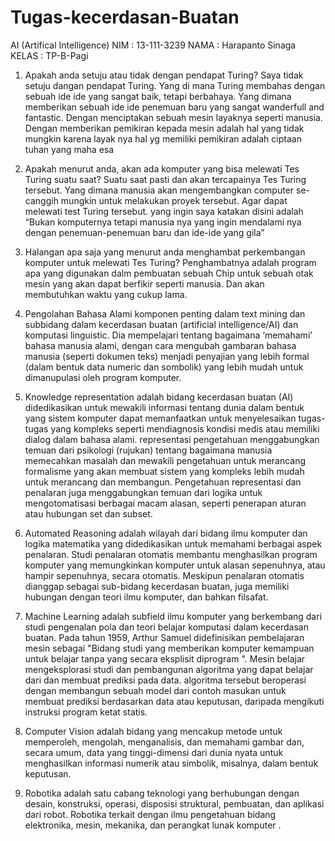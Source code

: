 # Tugas-kecerdasan-Buatan
AI (Artifical Intelligence)
NIM : 13-111-3239
NAMA : Harapanto Sinaga
KELAS : TP-B-Pagi

1. Apakah anda setuju atau tidak dengan pendapat Turing?
Saya tidak setuju dangan pendapat Turing. Yang di mana Turing membahas dengan sebuah ide ide yang sangat baik, tetapi berbahaya. 
Yang dimana memberikan sebuah ide ide penemuan baru yang sangat wanderfull and fantastic. 
Dengan menciptakan sebuah mesin layaknya seperti manusia. Dengan memberikan pemikiran kepada mesin adalah hal yang tidak mungkin 
karena layak nya hal yg memiliki pemikiran adalah ciptaan tuhan yang maha esa

2. Apakah menurut anda, akan ada komputer yang bisa melewati Tes Turing suatu saat?
Suatu saat pasti dan akan tercapainya Tes Turing tersebut. Yang dimana manusia akan mengembangkan computer se-canggih mungkin untuk
melakukan proyek tersebut. Agar dapat melewati test Turing tersebut.
yang ingin saya katakan disini adalah “Bukan komputernya tetapi manusia nya yang ingin mendalami nya dengan penemuan-penemuan baru dan ide-ide yang gila”

3. Halangan apa saja yang menurut anda menghambat perkembangan komputer untuk melewati Tes Turing?
Penghambatnya adalah program apa yang digunakan dalm pembuatan sebuah Chip untuk sebuah otak mesin yang akan dapat berfikir seperti manusia. Dan akan membutuhkan waktu yang cukup lama.

4. Pengolahan Bahasa Alami 
komponen penting dalam text mining dan subbidang dalam kecerdasan buatan (artificial intelligence/AI) dan komputasi linguistic. 
Dia mempelajari tentang bagaimana ‘memahami’ 
bahasa manusia alami, dengan cara mengubah gambaran bahasa manusia (seperti dokumen teks) menjadi penyajian yang lebih formal (dalam bentuk data numeric dan sombolik) 
yang lebih mudah untuk dimanupulasi oleh program komputer.

5. Knowledge representation 
adalah bidang kecerdasan buatan (AI) didedikasikan untuk mewakili informasi tentang dunia dalam bentuk yang sistem komputer dapat memanfaatkan untuk menyelesaikan 
tugas-tugas yang kompleks seperti mendiagnosis kondisi medis atau memiliki dialog dalam bahasa alami. representasi pengetahuan menggabungkan temuan dari psikologi 
(rujukan) tentang bagaimana manusia memecahkan masalah dan mewakili pengetahuan untuk merancang formalisme yang akan membuat sistem yang kompleks lebih mudah untuk merancang dan membangun.
Pengetahuan representasi dan penalaran juga menggabungkan temuan dari logika untuk mengotomatisasi berbagai macam alasan, seperti penerapan aturan atau hubungan set dan subset.

6. Automated Reasoning 
adalah wilayah dari bidang ilmu komputer dan logika matematika yang didedikasikan untuk memahami berbagai aspek penalaran. 
Studi penalaran otomatis membantu menghasilkan program komputer yang memungkinkan komputer untuk alasan sepenuhnya, atau hampir sepenuhnya, 
secara otomatis. Meskipun penalaran otomatis dianggap sebagai sub-bidang kecerdasan buatan, juga memiliki hubungan dengan teori ilmu komputer, dan bahkan filsafat.

7. Machine Learning 
adalah subfield ilmu komputer yang berkembang dari studi pengenalan pola dan teori belajar komputasi dalam kecerdasan buatan.
Pada tahun 1959, Arthur Samuel didefinisikan pembelajaran mesin sebagai "Bidang studi yang memberikan komputer kemampuan untuk belajar tanpa yang secara eksplisit
diprogram ". Mesin belajar mengeksplorasi studi dan pembangunan algoritma yang dapat belajar dari dan membuat prediksi pada data. 
algoritma tersebut beroperasi dengan membangun sebuah model dari contoh masukan untuk membuat prediksi berdasarkan data atau keputusan, daripada mengikuti instruksi program ketat statis.

8. Computer Vision
adalah bidang yang mencakup metode untuk memperoleh, mengolah, menganalisis, dan memahami gambar dan, secara umum, data yang tinggi-dimensi dari dunia nyata untuk 
menghasilkan informasi numerik atau simbolik, misalnya, dalam bentuk keputusan.

9. Robotika 
adalah satu cabang teknologi yang berhubungan dengan desain, konstruksi, operasi, disposisi struktural, pembuatan, dan aplikasi dari robot.
Robotika terkait dengan ilmu pengetahuan bidang elektronika, mesin, mekanika, dan perangkat lunak komputer .


